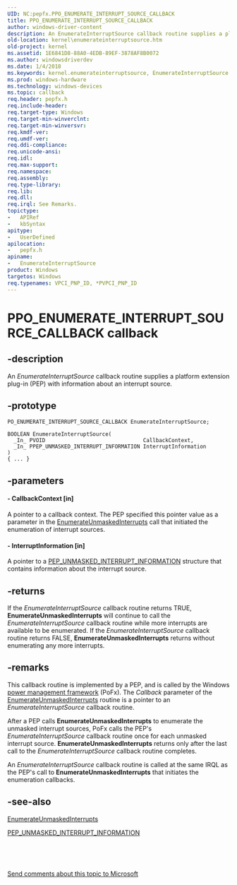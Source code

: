 ```yaml
---
UID: NC:pepfx.PPO_ENUMERATE_INTERRUPT_SOURCE_CALLBACK
title: PPO_ENUMERATE_INTERRUPT_SOURCE_CALLBACK
author: windows-driver-content
description: An EnumerateInterruptSource callback routine supplies a platform extension plug-in (PEP) with information about an interrupt source.
old-location: kernel\enumerateinterruptsource.htm
old-project: kernel
ms.assetid: 1E6841D8-88A0-4EDB-89EF-3878AF8B0072
ms.author: windowsdriverdev
ms.date: 1/4/2018
ms.keywords: kernel.enumerateinterruptsource, EnumerateInterruptSource routine [Kernel-Mode Driver Architecture], EnumerateInterruptSource, PO_ENUMERATE_INTERRUPT_SOURCE_CALLBACK, PO_ENUMERATE_INTERRUPT_SOURCE_CALLBACK, pepfx/EnumerateInterruptSource
ms.prod: windows-hardware
ms.technology: windows-devices
ms.topic: callback
req.header: pepfx.h
req.include-header: 
req.target-type: Windows
req.target-min-winverclnt: 
req.target-min-winversvr: 
req.kmdf-ver: 
req.umdf-ver: 
req.ddi-compliance: 
req.unicode-ansi: 
req.idl: 
req.max-support: 
req.namespace: 
req.assembly: 
req.type-library: 
req.lib: 
req.dll: 
req.irql: See Remarks.
topictype:
-	APIRef
-	kbSyntax
apitype:
-	UserDefined
apilocation:
-	pepfx.h
apiname:
-	EnumerateInterruptSource
product: Windows
targetos: Windows
req.typenames: VPCI_PNP_ID, *PVPCI_PNP_ID
---
```


# PPO_ENUMERATE_INTERRUPT_SOURCE_CALLBACK callback


## -description


An <i>EnumerateInterruptSource</i> callback routine supplies a platform extension plug-in (PEP) with information about an interrupt source.


## -prototype


````
PO_ENUMERATE_INTERRUPT_SOURCE_CALLBACK EnumerateInterruptSource;

BOOLEAN EnumerateInterruptSource(
  _In_ PVOID                               CallbackContext,
  _In_ PPEP_UNMASKED_INTERRUPT_INFORMATION InterruptInformation
)
{ ... }
````


## -parameters




#### - CallbackContext [in]

A pointer to a callback context. The PEP specified this pointer value as a parameter in the <a href="..\pepfx\nc-pepfx-pofxcallbackenumerateunmaskedinterrupts.md">EnumerateUnmaskedInterrupts</a> call that initiated the enumeration of interrupt sources.


#### - InterruptInformation [in]

A pointer to a <a href="..\pepfx\ns-pepfx-_pep_unmasked_interrupt_information.md">PEP_UNMASKED_INTERRUPT_INFORMATION</a> structure that contains information about the interrupt source.


## -returns


If the <i>EnumerateInterruptSource</i> callback routine returns TRUE, <b>EnumerateUnmaskedInterrupts</b> will continue to call the <i>EnumerateInterruptSource</i> callback routine while more interrupts are available to be enumerated. If the <i>EnumerateInterruptSource</i> callback routine returns FALSE, <b>EnumerateUnmaskedInterrupts</b> returns without enumerating any more interrupts.



## -remarks


This callback routine is implemented by a PEP, and is called by the Windows <a href="https://msdn.microsoft.com/B08F8ABF-FD43-434C-A345-337FBB799D9B">power management framework</a> (PoFx). The <i>Callback</i> parameter of the <a href="..\pepfx\nc-pepfx-pofxcallbackenumerateunmaskedinterrupts.md">EnumerateUnmaskedInterrupts</a> routine is a pointer to an <i>EnumerateInterruptSource</i> callback routine.

After a PEP calls <b>EnumerateUnmaskedInterrupts</b> to enumerate the unmasked interrupt sources, PoFx calls the PEP's <i>EnumerateInterruptSource</i> callback routine once for each unmasked interrupt source. <b>EnumerateUnmaskedInterrupts</b> returns only after the last call to the <i>EnumerateInterruptSource</i> callback routine completes.

An <i>EnumerateInterruptSource</i> callback routine is called at the same IRQL as the PEP's call to <b>EnumerateUnmaskedInterrupts</b> that initiates the enumeration callbacks.



## -see-also

<a href="..\pepfx\nc-pepfx-pofxcallbackenumerateunmaskedinterrupts.md">EnumerateUnmaskedInterrupts</a>

<a href="..\pepfx\ns-pepfx-_pep_unmasked_interrupt_information.md">PEP_UNMASKED_INTERRUPT_INFORMATION</a>

 

 

<a href="mailto:wsddocfb@microsoft.com?subject=Documentation%20feedback [kernel\kernel]:%20PO_ENUMERATE_INTERRUPT_SOURCE_CALLBACK routine%20 RELEASE:%20(1/4/2018)&amp;body=%0A%0APRIVACY STATEMENT%0A%0AWe use your feedback to improve the documentation. We don't use your email address for any other purpose, and we'll remove your email address from our system after the issue that you're reporting is fixed. While we're working to fix this issue, we might send you an email message to ask for more info. Later, we might also send you an email message to let you know that we've addressed your feedback.%0A%0AFor more info about Microsoft's privacy policy, see http://privacy.microsoft.com/en-us/default.aspx." title="Send comments about this topic to Microsoft">Send comments about this topic to Microsoft</a>

